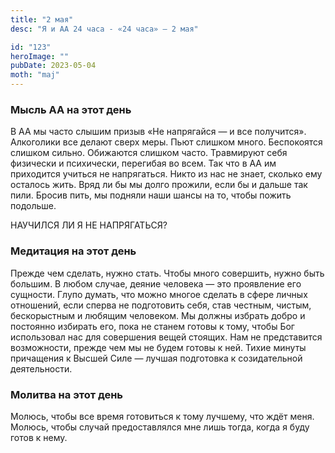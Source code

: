 ```yaml
---
title: "2 мая"
desc: "Я и АА 24 часа - «24 часа» — 2 мая"

id: "123"
heroImage: ""
pubDate: 2023-05-04
moth: "maj"
---
```


### Мысль АА на этот день

В АА мы часто слышим призыв «Не напрягайся — и все получится». Алкоголики все
делают сверх меры. Пьют слишком много. Беспокоятся слишком сильно. Обижаются
слишком часто. Травмируют себя физически и психически, перегибая во всем. Так
что в АА им приходится учиться не напрягаться. Никто из нас не знает, сколько
ему осталось жить. Вряд ли бы мы долго прожили, если бы и дальше так пили.
Бросив пить, мы подняли наши шансы на то, чтобы пожить подольше.

НАУЧИЛСЯ ЛИ Я НЕ НАПРЯГАТЬСЯ?

### Медитация на этот день

Прежде чем сделать, нужно стать. Чтобы много совершить, нужно быть большим. В
любом случае, деяние человека — это проявление его сущности. Глупо думать, что
можно многое сделать в сфере личных отношений, если сперва не подготовить
себя, став честным, чистым, бескорыстным и любящим человеком. Мы должны
избрать добро и постоянно избирать его, пока не станем готовы к тому, чтобы
Бог использовал нас для совершения вещей стоящих. Нам не представится
возможности, прежде чем мы не будем готовы к ней. Тихие минуты причащения к
Высшей Силе — лучшая подготовка к созидательной деятельности.

### Молитва на этот день

Молюсь, чтобы все время готовиться к тому лучшему, что ждёт меня. Молюсь,
чтобы случай предоставлялся мне лишь тогда, когда я буду готов к нему.
